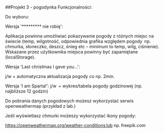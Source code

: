 ##Projekt 3 - pogodynka
Funkcjonalności: 

Do wyboru: 

Wersja '********* nie robię':  

Aplikacja powinna umożliwiać pokazywanie pogody z różnych miejsc na świecie (temp, wilgotność, odpowiednia grafika względem pogody  np. chmurka, słoneczko, deszcz, śnieg etc – minimum to temp, wilg, ciśnienie). Wskazane przez użytkownika miejsca powinny być zapamiętane (localStorage). 

 
 

Wersja 'Last christmas I gave you...':  

j/w + automatyczna aktualizacja pogody co np. 2min. 

 
Wersja 'I am Sparta!': 
j/w  + wykres/tabela pogody godzinowej (np. najbliższe 12 godzin) 

 

Do pobrania danych pogodowych możesz wykorzystać serwis openweathermap (przykład z lab.) 

 

Jeśli wyświetlasz chmurki możeszy wykorzystać ikony pogody: 

https://openweathermap.org/weather-conditions lub np. freepik.com 